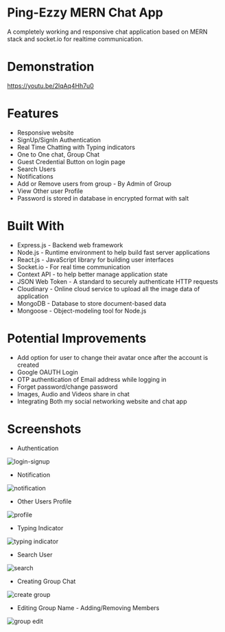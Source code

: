 # Ping-Ezzy MERN Chat App #
A completely working and responsive chat application based on MERN stack and socket.io for realtime communication.

# Demonstration #
https://youtu.be/2lqAq4Hh7u0

# Features #
- Responsive website
- SignUp/SignIn Authentication
- Real Time Chatting with Typing indicators
- One to One chat, Group Chat
- Guest Credential Button on login page
- Search Users
- Notifications
- Add or Remove users from group - By Admin of Group
- View Other user Profile
- Password is stored in database in encrypted format with salt


# Built With #
* Express.js - Backend web framework
* Node.js - Runtime environment to help build fast server applications
* React.js - JavaScript library for building user interfaces
* Socket.io - For real time communication 
* Context API - to help better manage application state
* JSON Web Token - A standard to securely authenticate HTTP requests
* Cloudinary - Online cloud service to upload all the image data of application
* MongoDB - Database to store document-based data
* Mongoose - Object-modeling tool for Node.js


# Potential Improvements #
* Add option for user to change their avatar once after the account is created
* Google OAUTH Login
* OTP authentication of Email address while logging in 
* Forget password/change password
* Images, Audio and Videos share in chat
* Integrating Both my social networking website and chat app

# Screenshots #
- Authentication

![login-signup](https://user-images.githubusercontent.com/72655298/175918113-cfebca94-86c2-4832-ae05-708d11c36a85.png)

- Notification

![notification](https://user-images.githubusercontent.com/72655298/175918175-ab14308b-e386-44c9-9fce-62b1f0002b74.png)

- Other Users Profile

![profile](https://user-images.githubusercontent.com/72655298/175918251-f2ffe535-7dad-4df1-9707-d4ad6e7123df.png)

- Typing Indicator

![typing indicator](https://user-images.githubusercontent.com/72655298/175918311-6b613277-a2e7-43b9-90bc-f01d3e4ca6df.png)

- Search User

![search](https://user-images.githubusercontent.com/72655298/175918387-0b95a943-12d1-4572-8323-38071ff5b5d3.png)

- Creating Group Chat

![create group](https://user-images.githubusercontent.com/72655298/175918433-b15cfb9a-c99d-41c2-8425-c67adcda90bb.png)

- Editing Group Name - Adding/Removing Members

![group edit](https://user-images.githubusercontent.com/72655298/175918530-01a72223-8205-4138-993d-d106a41fb6b8.png)






